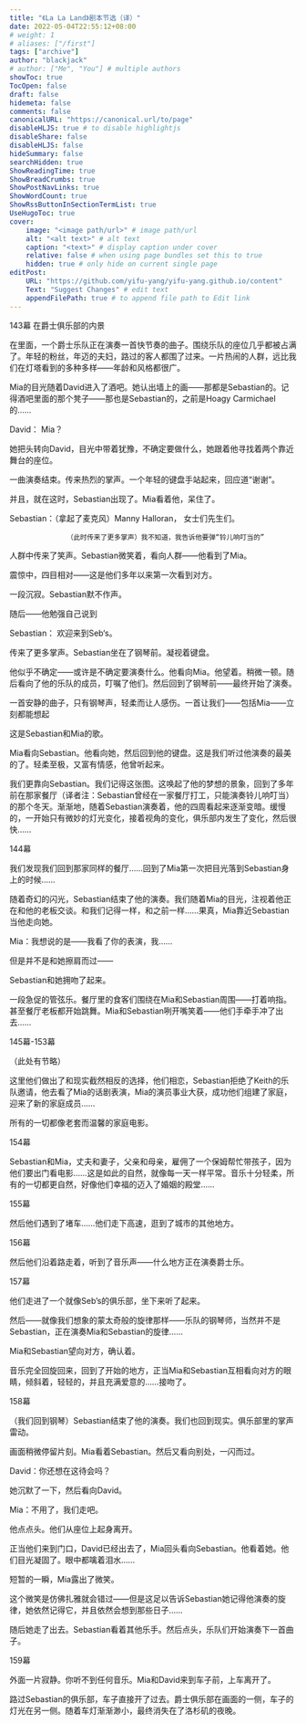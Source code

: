 ```yaml
---
title: "《La La Land》剧本节选（译）"
date: 2022-05-04T22:55:12+08:00
# weight: 1
# aliases: ["/first"]
tags: ["archive"]
author: "blackjack"
# author: ["Me", "You"] # multiple authors
showToc: true
TocOpen: false
draft: false
hidemeta: false
comments: false
canonicalURL: "https://canonical.url/to/page"
disableHLJS: true # to disable highlightjs
disableShare: false
disableHLJS: false
hideSummary: false
searchHidden: true
ShowReadingTime: true
ShowBreadCrumbs: true
ShowPostNavLinks: true
ShowWordCount: true
ShowRssButtonInSectionTermList: true
UseHugoToc: true
cover:
    image: "<image path/url>" # image path/url
    alt: "<alt text>" # alt text
    caption: "<text>" # display caption under cover
    relative: false # when using page bundles set this to true
    hidden: true # only hide on current single page
editPost:
    URL: "https://github.com/yifu-yang/yifu-yang.github.io/content"
    Text: "Suggest Changes" # edit text
    appendFilePath: true # to append file path to Edit link
---
```


143幕 在爵士俱乐部的内景



在里面，一个爵士乐队正在演奏一首快节奏的曲子。围绕乐队的座位几乎都被占满了。年轻的粉丝，年迈的夫妇，路过的客人都围了过来。一片热闹的人群，远比我们在灯塔看到的多种多样——年龄和风格都很广。



Mia的目光随着David进入了酒吧。她认出墙上的画——那都是Sebastian的。记得酒吧里面的那个凳子——那也是Sebastian的，之前是Hoagy Carmichael的……



David：    Mia？



她把头转向David，目光中带着犹豫，不确定要做什么，她跟着他寻找着两个靠近舞台的座位。



一曲演奏结束。传来热烈的掌声。一个年轻的键盘手站起来，回应道“谢谢”。



并且，就在这时，Sebastian出现了。Mia看着他，呆住了。



Sebastian：（拿起了麦克风）Manny Halloran， 女士们先生们。

                  （此时传来了更多掌声）我不知道，我告诉他要弹“铃儿响叮当的”



人群中传来了笑声。Sebastian微笑着，看向人群——他看到了Mia。



震惊中，四目相对——这是他们多年以来第一次看到对方。



一段沉寂。Sebastian默不作声。



随后——他勉强自己说到



Sebastian： 欢迎来到Seb‘s。



传来了更多掌声。Sebastian坐在了钢琴前。凝视着键盘。



他似乎不确定——或许是不确定要演奏什么。他看向Mia。他望着。稍微一顿。随后看向了他的乐队的成员，叮嘱了他们。然后回到了钢琴前——最终开始了演奏。



一首安静的曲子，只有钢琴声，轻柔而让人感伤。一首让我们——包括Mia——立刻都能想起



这是Sebastian和Mia的歌。



Mia看向Sebastian。他看向她，然后回到他的键盘。这是我们听过他演奏的最美的了。轻柔至极，又富有情感，他曾听起来。



我们更靠向Sebastian。我们记得这张图。这唤起了他的梦想的景象，回到了多年前在那家餐厅（译者注：Sebastian曾经在一家餐厅打工，只能演奏铃儿响叮当）的那个冬天。渐渐地，随着Sebastian演奏着，他的四周看起来逐渐变暗。缓慢的，一开始只有微妙的灯光变化，接着视角的变化，俱乐部内发生了变化，然后很快……



144幕



我们发现我们回到那家同样的餐厅……回到了Mia第一次把目光落到Sebastian身上的时候……



随着奇幻的闪光，Sebastian结束了他的演奏。我们随着Mia的目光，注视着他正在和他的老板交谈。和我们记得一样，和之前一样……果真，Mia靠近Sebastian当他走向她。



Mia：我想说的是——我看了你的表演，我……



但是并不是和她擦肩而过——



Sebastian和她拥吻了起来。



一段急促的管弦乐。餐厅里的食客们围绕在Mia和Sebastian周围——打着响指。甚至餐厅老板都开始跳舞。Mia和Sebastian咧开嘴笑着——他们手牵手冲了出去……



145幕-153幕



（此处有节略）

这里他们做出了和现实截然相反的选择，他们相恋，Sebastian拒绝了Keith的乐队邀请，他去看了Mia的话剧表演，Mia的演员事业大获，成功他们组建了家庭，迎来了新的家庭成员……

所有的一切都像老套而温馨的家庭电影。


154幕



Sebastian和Mia，丈夫和妻子，父亲和母亲，雇佣了一个保姆帮忙带孩子，因为他们要出门看电影……这是如此的自然，就像每一天一样平常。音乐十分轻柔，所有的一切都更自然，好像他们幸福的迈入了婚姻的殿堂……



155幕



然后他们遇到了堵车……他们走下高速，逛到了城市的其他地方。



156幕



然后他们沿着路走着，听到了音乐声——什么地方正在演奏爵士乐。



157幕



他们走进了一个就像Seb’s的俱乐部，坐下来听了起来。



然后——就像我们想象的蒙太奇般的旋律那样——乐队的钢琴师，当然并不是Sebastian，正在演奏Mia和Sebastian的旋律……



Mia和Sebastian望向对方，确认着。



音乐完全回旋回来，回到了开始的地方，正当Mia和Sebastian互相看向对方的眼睛，倾斜着，轻轻的，并且充满爱意的……接吻了。



158幕



（我们回到钢琴）Sebastian结束了他的演奏。我们也回到现实。俱乐部里的掌声雷动。



画面稍微停留片刻。Mia看着Sebastian。然后又看向别处，一闪而过。



David：你还想在这待会吗？



她沉默了一下，然后看向David。



Mia：不用了，我们走吧。



他点点头。他们从座位上起身离开。



正当他们来到门口，David已经出去了，Mia回头看向Sebastian。他看着她。他们目光凝固了。眼中都噙着泪水……



短暂的一瞬，Mia露出了微笑。



这个微笑是仿佛扎雅就会错过——但是这足以告诉Sebastian她记得他演奏的旋律，她依然记得它，并且依然会想到那些日子……



随后她走了出去。Sebastian看着其他乐手。然后点头，乐队们开始演奏下一首曲子。



159幕



外面一片寂静。你听不到任何音乐。Mia和David来到车子前，上车离开了。



路过Sebastian的俱乐部，车子直接开了过去。爵士俱乐部在画面的一侧，车子的灯光在另一侧。随着车灯渐渐渺小，最终消失在了洛杉矶的夜晚。